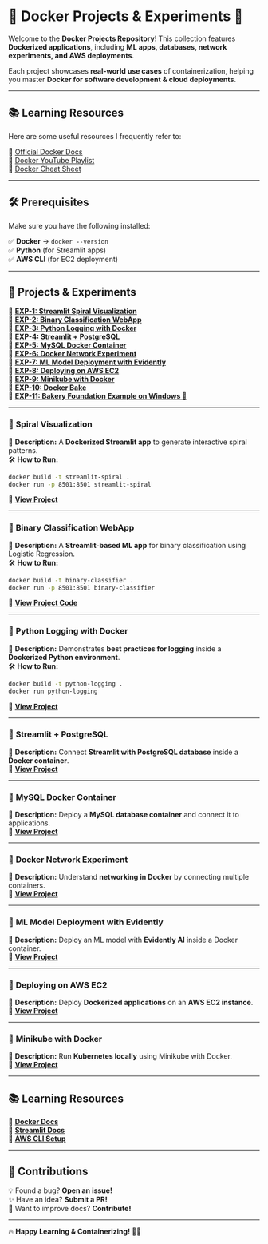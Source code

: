 # 🚀 Docker Projects & Experiments 🐳  

Welcome to the **Docker Projects Repository**! This collection features **Dockerized applications**, including **ML apps, databases, network experiments, and AWS deployments**.  

Each project showcases **real-world use cases** of containerization, helping you master **Docker for software development & cloud deployments**.  

---



## 📚 Learning Resources

Here are some useful resources I frequently refer to:

📖 [Official Docker Docs](https://docs.docker.com/)  
🎥 [Docker YouTube Playlist](https://www.youtube.com/c/Docker)  
📜 [Docker Cheat Sheet](https://dockerlabs.collabnix.com/docker/cheatsheet/)  

---

## 🛠 Prerequisites  

Make sure you have the following installed:  

✅ **Docker** → `docker --version`  
✅ **Python** (for Streamlit apps)  
✅ **AWS CLI** (for EC2 deployment)  

---

## 🚀 Projects & Experiments  

🔹 **[EXP-1: Streamlit Spiral Visualization](https://github.com/Aditya5757raj/Docker_Practices/tree/main/Exp-01)**  
🔹 **[EXP-2: Binary Classification WebApp](https://github.com/Aditya5757raj/Docker_Practices/tree/main/Exp-02)**  
🔹 **[EXP-3: Python Logging with Docker](https://github.com/Aditya5757raj/Docker_Practices/tree/main/Exp-03)**  
🔹 **[EXP-4: Streamlit + PostgreSQL](https://github.com/Aditya5757raj/Docker_Practices/tree/main/Exp-04)**  
🔹 **[EXP-5: MySQL Docker Container](https://github.com/Aditya5757raj/Docker_Practices/tree/main/Exp-05)**  
🔹 **[EXP-6: Docker Network Experiment](https://github.com/Aditya5757raj/Docker_Practices/tree/main/Exp-06)**  
🔹 **[EXP-7: ML Model Deployment with Evidently](https://github.com/Aditya5757raj/Docker_Practices/tree/main/Exp-07)**  
🔹 **[EXP-8: Deploying on AWS EC2](https://github.com/Aditya5757raj/Docker_Practices/tree/main/Exp-08)**  
🔹 **[EXP-9: Minikube with Docker](https://github.com/Aditya5757raj/Docker_Practices/tree/main/Exp-09)**  
🔹 **[EXP-10: Docker Bake](https://github.com/Aditya5757raj/Docker_Practices/tree/main/Exp-10)**  
🔹 **[EXP-11: Bakery Foundation Example on Windows 🍞](https://github.com/Aditya5757raj/Docker_Practices/tree/main/Exp-11)**  

---

### 🌟 **Spiral Visualization**  
📌 **Description:** A **Dockerized Streamlit app** to generate interactive spiral patterns.  
🛠 **How to Run:**  
```bash  
docker build -t streamlit-spiral .  
docker run -p 8501:8501 streamlit-spiral  
```
🔗 **[View Project](https://dockerpractices1.streamlit.app/)**  

---

### 🌟 **Binary Classification WebApp**  
📌 **Description:** A **Streamlit-based ML app** for binary classification using Logistic Regression.  
🛠 **How to Run:**  
```bash  
docker build -t binary-classifier .  
docker run -p 8501:8501 binary-classifier  
```
🔗 **[View Project Code](https://github.com/Aditya5757raj/Docker_Practices/tree/main/Exp-02)**  

---

### 🌟 **Python Logging with Docker**  
📌 **Description:** Demonstrates **best practices for logging** inside a **Dockerized Python environment**.  
🛠 **How to Run:**  
```bash  
docker build -t python-logging .  
docker run python-logging  
```
🔗 **[View Project](https://github.com/Aditya5757raj/Docker_Practices/tree/main/Exp-03)**  

---

### 🌟 **Streamlit + PostgreSQL**  
📌 **Description:** Connect **Streamlit with PostgreSQL database** inside a **Docker container**.  
🔗 **[View Project](https://github.com/Aditya5757raj/Docker_Practices/tree/main/Exp-04)**  

---

### 🌟 **MySQL Docker Container**  
📌 **Description:** Deploy a **MySQL database container** and connect it to applications.  
🔗 **[View Project](https://github.com/Aditya5757raj/Docker_Practices/tree/main/Exp-05)**  

---

### 🌟 **Docker Network Experiment**  
📌 **Description:** Understand **networking in Docker** by connecting multiple containers.  
🔗 **[View Project](https://github.com/Aditya5757raj/Docker_Practices/tree/main/Exp-06)**  

---

### 🌟 **ML Model Deployment with Evidently**  
📌 **Description:** Deploy an ML model with **Evidently AI** inside a Docker container.  
🔗 **[View Project](https://github.com/Aditya5757raj/Docker_Practices/tree/main/Exp-07)**  

---

### 🌟 **Deploying on AWS EC2**  
📌 **Description:** Deploy **Dockerized applications** on an **AWS EC2 instance**.  
🔗 **[View Project](https://github.com/Aditya5757raj/Docker_Practices/tree/main/Exp-08)**  

---

### 🌟 **Minikube with Docker**  
📌 **Description:** Run **Kubernetes locally** using Minikube with Docker.  
🔗 **[View Project](https://github.com/Aditya5757raj/Docker_Practices/tree/main/Exp-09)**  

---

## 📚 Learning Resources  

📖 **[Docker Docs](https://docs.docker.com/)**  
📖 **[Streamlit Docs](https://docs.streamlit.io/)**  
📖 **[AWS CLI Setup](https://aws.amazon.com/cli/)**  

---



## 🤝 Contributions  

💡 Found a bug? **Open an issue!**  
✨ Have an idea? **Submit a PR!**  
📖 Want to improve docs? **Contribute!**  

---

🔥 **Happy Learning & Containerizing!** 🐳🚀

